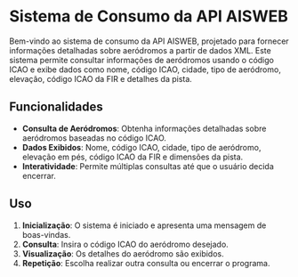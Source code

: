 # Sistema de Consumo da API AISWEB

Bem-vindo ao sistema de consumo da API AISWEB, projetado para fornecer informações detalhadas sobre aeródromos a partir de dados XML. Este sistema permite consultar informações de aeródromos usando o código ICAO e exibe dados como nome, código ICAO, cidade, tipo de aeródromo, elevação, código ICAO da FIR e detalhes da pista.

## Funcionalidades

- **Consulta de Aeródromos**: Obtenha informações detalhadas sobre aeródromos baseadas no código ICAO.
- **Dados Exibidos**: Nome, código ICAO, cidade, tipo de aeródromo, elevação em pés, código ICAO da FIR e dimensões da pista.
- **Interatividade**: Permite múltiplas consultas até que o usuário decida encerrar.

## Uso

1. **Inicialização**: O sistema é iniciado e apresenta uma mensagem de boas-vindas.
2. **Consulta**: Insira o código ICAO do aeródromo desejado.
3. **Visualização**: Os detalhes do aeródromo são exibidos.
4. **Repetição**: Escolha realizar outra consulta ou encerrar o programa.
